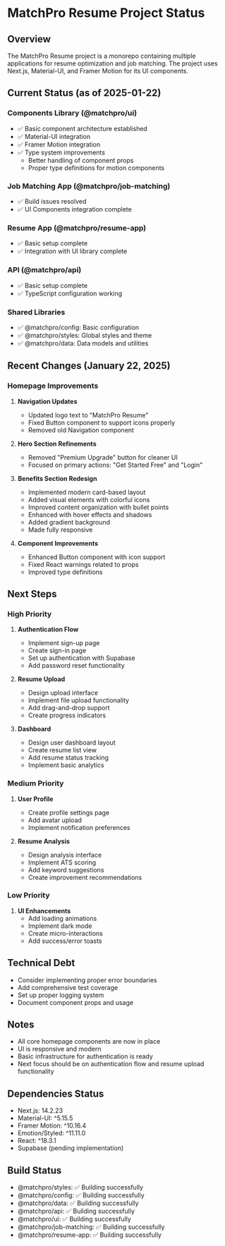 # MatchPro Resume Project Status

## Overview
The MatchPro Resume project is a monorepo containing multiple applications for resume optimization and job matching. The project uses Next.js, Material-UI, and Framer Motion for its UI components.

## Current Status (as of 2025-01-22)

### Components Library (@matchpro/ui)
- ✅ Basic component architecture established
- ✅ Material-UI integration
- ✅ Framer Motion integration
- ✅ Type system improvements
  - Better handling of component props
  - Proper type definitions for motion components

### Job Matching App (@matchpro/job-matching)
- ✅ Build issues resolved
- ✅ UI Components integration complete

### Resume App (@matchpro/resume-app)
- ✅ Basic setup complete
- ✅ Integration with UI library complete

### API (@matchpro/api)
- ✅ Basic setup complete
- ✅ TypeScript configuration working

### Shared Libraries
- ✅ @matchpro/config: Basic configuration
- ✅ @matchpro/styles: Global styles and theme
- ✅ @matchpro/data: Data models and utilities

## Recent Changes (January 22, 2025)

### Homepage Improvements
1. **Navigation Updates**
   - Updated logo text to "MatchPro Resume"
   - Fixed Button component to support icons properly
   - Removed old Navigation component

2. **Hero Section Refinements**
   - Removed "Premium Upgrade" button for cleaner UI
   - Focused on primary actions: "Get Started Free" and "Login"

3. **Benefits Section Redesign**
   - Implemented modern card-based layout
   - Added visual elements with colorful icons
   - Improved content organization with bullet points
   - Enhanced with hover effects and shadows
   - Added gradient background
   - Made fully responsive

4. **Component Improvements**
   - Enhanced Button component with icon support
   - Fixed React warnings related to props
   - Improved type definitions

## Next Steps

### High Priority
1. **Authentication Flow**
   - Implement sign-up page
   - Create sign-in page
   - Set up authentication with Supabase
   - Add password reset functionality

2. **Resume Upload**
   - Design upload interface
   - Implement file upload functionality
   - Add drag-and-drop support
   - Create progress indicators

3. **Dashboard**
   - Design user dashboard layout
   - Create resume list view
   - Add resume status tracking
   - Implement basic analytics

### Medium Priority
1. **User Profile**
   - Create profile settings page
   - Add avatar upload
   - Implement notification preferences

2. **Resume Analysis**
   - Design analysis interface
   - Implement ATS scoring
   - Add keyword suggestions
   - Create improvement recommendations

### Low Priority
1. **UI Enhancements**
   - Add loading animations
   - Implement dark mode
   - Create micro-interactions
   - Add success/error toasts

## Technical Debt
- Consider implementing proper error boundaries
- Add comprehensive test coverage
- Set up proper logging system
- Document component props and usage

## Notes
- All core homepage components are now in place
- UI is responsive and modern
- Basic infrastructure for authentication is ready
- Next focus should be on authentication flow and resume upload functionality

## Dependencies Status
- Next.js: 14.2.23
- Material-UI: ^5.15.5
- Framer Motion: ^10.16.4
- Emotion/Styled: ^11.11.0
- React: ^18.3.1
- Supabase (pending implementation)

## Build Status
- @matchpro/styles: ✅ Building successfully
- @matchpro/config: ✅ Building successfully
- @matchpro/data: ✅ Building successfully
- @matchpro/api: ✅ Building successfully
- @matchpro/ui: ✅ Building successfully
- @matchpro/job-matching: ✅ Building successfully
- @matchpro/resume-app: ✅ Building successfully
